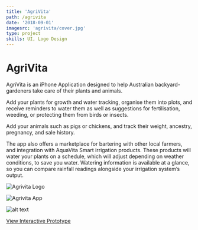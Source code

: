 ```yaml
---
title: 'AgriVita'
path: /agrivita
date: '2018-09-01'
imagesrc: 'agrivita/cover.jpg'
type: project
skills: UI, Logo Design
---
```


# AgriVita

AgriVita is an iPhone Application designed to help Australian backyard-gardeners take care of their plants and animals.

Add your plants for growth and water tracking, organise them into plots, and receive reminders to water them as well as suggestions for fertilisation, weeding, or protecting them from birds or insects.

Add your animals such as pigs or chickens, and track their weight, ancestry, pregnancy, and sale history.

The app also offers a marketplace for bartering with other local farmers, and integration with AquaVita Smart irrigation products. These products will water your plants on a schedule, which will adjust depending on weather conditions, to save you water. Watering information is available at a glance, so you can compare rainfall readings alongside your irrigation system’s output.

![Agrivita Logo](https://files.nathansimpson.design/portfolio/agrivita/logo.jpg 'Agrivita Logo')

![Agrivita App](https://files.nathansimpson.design/portfolio/agrivita/abstract.jpg 'Agrivita App')

![alt text](https://files.nathansimpson.design/portfolio/agrivita/threeup.png 'Agrivita App')

[View Interactive Prototype](https://xd.adobe.com/view/30072277-e7ee-4fdd-a211-ac225ed8df57/)

